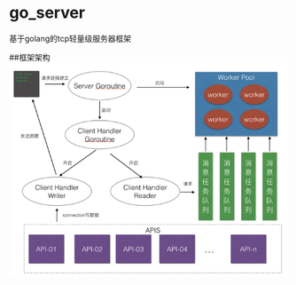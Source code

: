 # go_server
基于golang的tcp轻量级服务器框架

##框架架构
![1.框架.png](https://github.com/guoxuanhan/imgs-folder/blob/32148e3cc2c18bb32ce0adf32b5bcacda892dd1a/imgs/go_server01.png)
